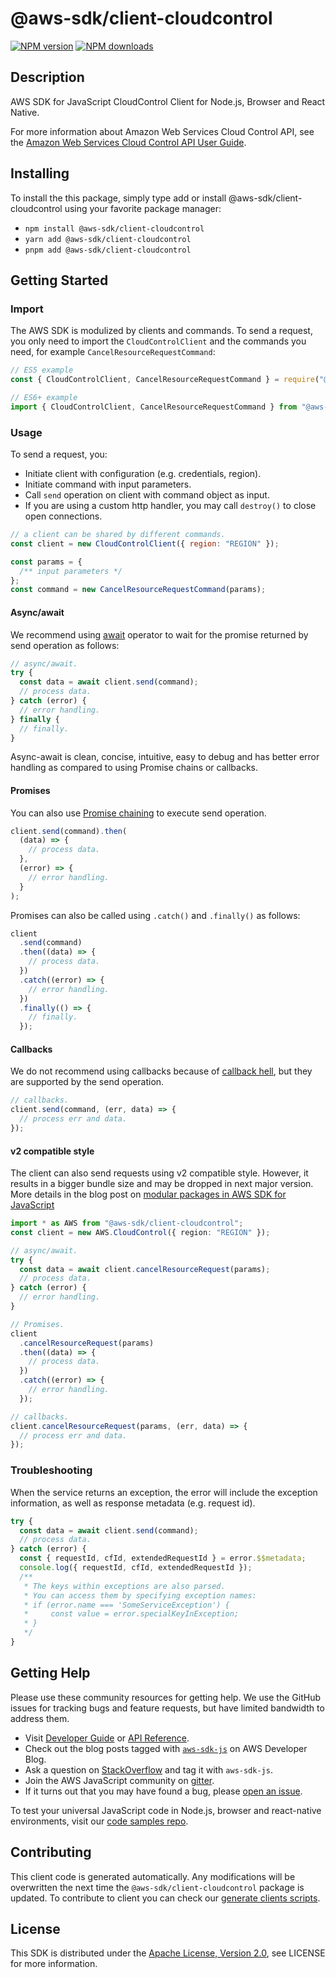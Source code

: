 <!-- generated file, do not edit directly -->

# @aws-sdk/client-cloudcontrol

[![NPM version](https://img.shields.io/npm/v/@aws-sdk/client-cloudcontrol/latest.svg)](https://www.npmjs.com/package/@aws-sdk/client-cloudcontrol)
[![NPM downloads](https://img.shields.io/npm/dm/@aws-sdk/client-cloudcontrol.svg)](https://www.npmjs.com/package/@aws-sdk/client-cloudcontrol)

## Description

AWS SDK for JavaScript CloudControl Client for Node.js, Browser and React Native.

<p>For more information about Amazon Web Services Cloud Control API, see the <a href="https://docs.aws.amazon.com/cloudcontrolapi/latest/userguide/what-is-cloudcontrolapi.html">Amazon Web Services Cloud Control API User
Guide</a>.</p>

## Installing

To install the this package, simply type add or install @aws-sdk/client-cloudcontrol
using your favorite package manager:

- `npm install @aws-sdk/client-cloudcontrol`
- `yarn add @aws-sdk/client-cloudcontrol`
- `pnpm add @aws-sdk/client-cloudcontrol`

## Getting Started

### Import

The AWS SDK is modulized by clients and commands.
To send a request, you only need to import the `CloudControlClient` and
the commands you need, for example `CancelResourceRequestCommand`:

```js
// ES5 example
const { CloudControlClient, CancelResourceRequestCommand } = require("@aws-sdk/client-cloudcontrol");
```

```ts
// ES6+ example
import { CloudControlClient, CancelResourceRequestCommand } from "@aws-sdk/client-cloudcontrol";
```

### Usage

To send a request, you:

- Initiate client with configuration (e.g. credentials, region).
- Initiate command with input parameters.
- Call `send` operation on client with command object as input.
- If you are using a custom http handler, you may call `destroy()` to close open connections.

```js
// a client can be shared by different commands.
const client = new CloudControlClient({ region: "REGION" });

const params = {
  /** input parameters */
};
const command = new CancelResourceRequestCommand(params);
```

#### Async/await

We recommend using [await](https://developer.mozilla.org/en-US/docs/Web/JavaScript/Reference/Operators/await)
operator to wait for the promise returned by send operation as follows:

```js
// async/await.
try {
  const data = await client.send(command);
  // process data.
} catch (error) {
  // error handling.
} finally {
  // finally.
}
```

Async-await is clean, concise, intuitive, easy to debug and has better error handling
as compared to using Promise chains or callbacks.

#### Promises

You can also use [Promise chaining](https://developer.mozilla.org/en-US/docs/Web/JavaScript/Guide/Using_promises#chaining)
to execute send operation.

```js
client.send(command).then(
  (data) => {
    // process data.
  },
  (error) => {
    // error handling.
  }
);
```

Promises can also be called using `.catch()` and `.finally()` as follows:

```js
client
  .send(command)
  .then((data) => {
    // process data.
  })
  .catch((error) => {
    // error handling.
  })
  .finally(() => {
    // finally.
  });
```

#### Callbacks

We do not recommend using callbacks because of [callback hell](http://callbackhell.com/),
but they are supported by the send operation.

```js
// callbacks.
client.send(command, (err, data) => {
  // process err and data.
});
```

#### v2 compatible style

The client can also send requests using v2 compatible style.
However, it results in a bigger bundle size and may be dropped in next major version. More details in the blog post
on [modular packages in AWS SDK for JavaScript](https://aws.amazon.com/blogs/developer/modular-packages-in-aws-sdk-for-javascript/)

```ts
import * as AWS from "@aws-sdk/client-cloudcontrol";
const client = new AWS.CloudControl({ region: "REGION" });

// async/await.
try {
  const data = await client.cancelResourceRequest(params);
  // process data.
} catch (error) {
  // error handling.
}

// Promises.
client
  .cancelResourceRequest(params)
  .then((data) => {
    // process data.
  })
  .catch((error) => {
    // error handling.
  });

// callbacks.
client.cancelResourceRequest(params, (err, data) => {
  // process err and data.
});
```

### Troubleshooting

When the service returns an exception, the error will include the exception information,
as well as response metadata (e.g. request id).

```js
try {
  const data = await client.send(command);
  // process data.
} catch (error) {
  const { requestId, cfId, extendedRequestId } = error.$$metadata;
  console.log({ requestId, cfId, extendedRequestId });
  /**
   * The keys within exceptions are also parsed.
   * You can access them by specifying exception names:
   * if (error.name === 'SomeServiceException') {
   *     const value = error.specialKeyInException;
   * }
   */
}
```

## Getting Help

Please use these community resources for getting help.
We use the GitHub issues for tracking bugs and feature requests, but have limited bandwidth to address them.

- Visit [Developer Guide](https://docs.aws.amazon.com/sdk-for-javascript/v3/developer-guide/welcome.html)
  or [API Reference](https://docs.aws.amazon.com/AWSJavaScriptSDK/v3/latest/index.html).
- Check out the blog posts tagged with [`aws-sdk-js`](https://aws.amazon.com/blogs/developer/tag/aws-sdk-js/)
  on AWS Developer Blog.
- Ask a question on [StackOverflow](https://stackoverflow.com/questions/tagged/aws-sdk-js) and tag it with `aws-sdk-js`.
- Join the AWS JavaScript community on [gitter](https://gitter.im/aws/aws-sdk-js-v3).
- If it turns out that you may have found a bug, please [open an issue](https://github.com/aws/aws-sdk-js-v3/issues/new/choose).

To test your universal JavaScript code in Node.js, browser and react-native environments,
visit our [code samples repo](https://github.com/aws-samples/aws-sdk-js-tests).

## Contributing

This client code is generated automatically. Any modifications will be overwritten the next time the `@aws-sdk/client-cloudcontrol` package is updated.
To contribute to client you can check our [generate clients scripts](https://github.com/aws/aws-sdk-js-v3/tree/main/scripts/generate-clients).

## License

This SDK is distributed under the
[Apache License, Version 2.0](http://www.apache.org/licenses/LICENSE-2.0),
see LICENSE for more information.
